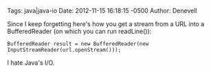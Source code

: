 Tags:  java|java-io
Date: 2012-11-15 16:18:15 -0500 
Author: Denevell

Since I keep forgetting here's how you get a stream from a URL into a BufferedReader (on which you can run readLine()):

    BufferedReader result = new BufferedReader(new  InputStreamReader(url.openStream()));

I hate Java's I/O. 


